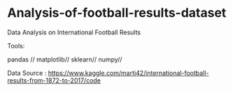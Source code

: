 # Analysis-of-football-results-dataset

Data Analysis on  International Football Results

Tools:

pandas //
matplotlib//
sklearn//
numpy//

Data Source : https://www.kaggle.com/martj42/international-football-results-from-1872-to-2017/code
